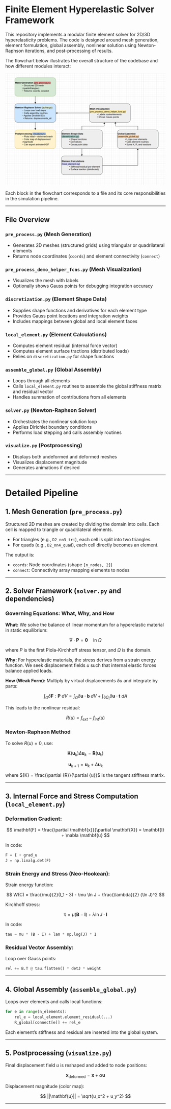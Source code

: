# Finite Element Hyperelastic Solver Framework

This repository implements a modular finite element solver for 2D/3D hyperelasticity problems. The code is designed around mesh generation, element formulation, global assembly, nonlinear solution using Newton-Raphson iterations, and post-processing of results.

The flowchart below illustrates the overall structure of the codebase and how different modules interact:

![Finite Element Flowchart](images/finiteelementanalysis_flowchart.png)

Each block in the flowchart corresponds to a file and its core responsibilities in the simulation pipeline.

---

## File Overview

### `pre_process.py` (Mesh Generation)

- Generates 2D meshes (structured grids) using triangular or quadrilateral elements
- Returns node coordinates (`coords`) and element connectivity (`connect`)

### `pre_process_demo_helper_fcns.py` (Mesh Visualization)

- Visualizes the mesh with labels
- Optionally shows Gauss points for debugging integration accuracy

### `discretization.py` (Element Shape Data)

- Supplies shape functions and derivatives for each element type
- Provides Gauss point locations and integration weights
- Includes mappings between global and local element faces

### `local_element.py` (Element Calculations)

- Computes element residual (internal force vector)
- Computes element surface tractions (distributed loads)
- Relies on `discretization.py` for shape functions

### `assemble_global.py` (Global Assembly)

- Loops through all elements
- Calls `local_element.py` routines to assemble the global stiffness matrix and residual vector
- Handles summation of contributions from all elements

### `solver.py` (Newton-Raphson Solver)

- Orchestrates the nonlinear solution loop
- Applies Dirichlet boundary conditions
- Performs load stepping and calls assembly routines

### `visualize.py` (Postprocessing)

- Displays both undeformed and deformed meshes
- Visualizes displacement magnitude
- Generates animations if desired

---

# Detailed Pipeline

## 1. Mesh Generation (`pre_process.py`)

Structured 2D meshes are created by dividing the domain into cells. Each cell is mapped to triangle or quadrilateral elements.

- For triangles (e.g., `D2_nn3_tri`), each cell is split into two triangles.
- For quads (e.g., `D2_nn4_quad`), each cell directly becomes an element.

The output is:

- `coords`: Node coordinates (shape `[n_nodes, 2]`)
- `connect`: Connectivity array mapping elements to nodes

---

## 2. Solver Framework (`solver.py` and dependencies)

### Governing Equations: What, Why, and How

**What:** We solve the balance of linear momentum for a hyperelastic material in static equilibrium:

$$
\nabla \cdot \mathbf{P} = \mathbf{0} \quad \text{in } \Omega
$$

where ${P}$ is the first Piola-Kirchhoff stress tensor, and $\Omega$ is the domain.

**Why:** For hyperelastic materials, the stress derives from a strain energy function. We seek displacement fields ${u}$ such that internal elastic forces balance applied loads.

**How (Weak Form):** Multiply by virtual displacements $\delta {u}$ and integrate by parts:

$$
\int_\Omega \delta \mathbf{F} : \mathbf{P} \; dV = \int_\Omega \delta \mathbf{u} \cdot \mathbf{b} \; dV + \int_{\partial \Omega_t} \delta \mathbf{u} \cdot \mathbf{t} \; dA
$$

This leads to the nonlinear residual:

$$
{R}({u}) = {f}_{ext} - {f}_{int}({u})
$$

### Newton-Raphson Method

To solve ${R}({u}) = 0$, use:

$$
\mathbf{K}(\mathbf{u}_k) \Delta \mathbf{u}_k = \mathbf{R}(\mathbf{u}_k)
$$

$$
\mathbf{u}_{k+1} = \mathbf{u}_k + \Delta \mathbf{u}_k
$$

where ${K} = \frac{\partial {R}}{\partial {u}}$ is the tangent stiffness matrix.

---

## 3. Internal Force and Stress Computation (`local_element.py`)

### Deformation Gradient:

$$
\mathbf{F} = \frac{\partial \mathbf{x}}{\partial \mathbf{X}} = \mathbf{I} + \nabla \mathbf{u}
$$

In code:

```python
F = I + grad_u
J = np.linalg.det(F)
```

### Strain Energy and Stress (Neo-Hookean):

Strain energy function:

$$
W(C) = \frac{\mu}{2}(I_1 - 3) - \mu \ln J + \frac{\lambda}{2} (\ln J)^2
$$

Kirchhoff stress:

$$
\boldsymbol{\tau} = \mu (\mathbf{B} - \mathbf{I}) + \lambda \ln J \cdot \mathbf{I}
$$

In code:

```python
tau = mu * (B - I) + lam * np.log(J) * I
```

### Residual Vector Assembly:

Loop over Gauss points:

```python
rel += B.T @ tau.flatten() * detJ * weight
```

---

## 4. Global Assembly (`assemble_global.py`)

Loops over elements and calls local functions:

```python
for e in range(n_elements):
    rel_e = local_element.element_residual(...)
    R_global[connect[e]] += rel_e
```

Each element’s stiffness and residual are inserted into the global system.

---

## 5. Postprocessing (`visualize.py`)

Final displacement field ${u}$ is reshaped and added to node positions:

$$
\mathbf{x}_{\text{deformed}} = \mathbf{x} + \alpha \mathbf{u}
$$

Displacement magnitude (color map):

$$
||\mathbf{u}|| = \sqrt{u_x^2 + u_y^2}
$$

---
